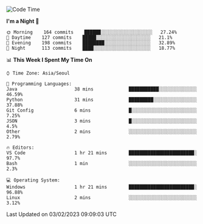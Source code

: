 <!--START_SECTION:waka-->
![Code Time](http://img.shields.io/badge/Code%20Time-1%2C509%20hrs%2058%20mins-blue)

**I'm a Night 🦉** 

```text
🌞 Morning    164 commits    ██████░░░░░░░░░░░░░░░░░░░   27.24% 
🌆 Daytime    127 commits    █████░░░░░░░░░░░░░░░░░░░░   21.1% 
🌃 Evening    198 commits    ████████░░░░░░░░░░░░░░░░░   32.89% 
🌙 Night      113 commits    ████░░░░░░░░░░░░░░░░░░░░░   18.77%

```


📊 **This Week I Spent My Time On** 

```text
⌚︎ Time Zone: Asia/Seoul

💬 Programming Languages: 
Java                     38 mins             ███████████░░░░░░░░░░░░░░   46.59% 
Python                   31 mins             █████████░░░░░░░░░░░░░░░░   37.88% 
Git Config               6 mins              █░░░░░░░░░░░░░░░░░░░░░░░░   7.25% 
JSON                     3 mins              █░░░░░░░░░░░░░░░░░░░░░░░░   4.5% 
Other                    2 mins              ░░░░░░░░░░░░░░░░░░░░░░░░░   2.79%

🔥 Editors: 
VS Code                  1 hr 21 mins        ████████████████████████░   97.7% 
Bash                     1 min               ░░░░░░░░░░░░░░░░░░░░░░░░░   2.3%

💻 Operating System: 
Windows                  1 hr 21 mins        ████████████████████████░   96.88% 
Linux                    2 mins              ░░░░░░░░░░░░░░░░░░░░░░░░░   3.12%

```


 Last Updated on 03/02/2023 09:09:03 UTC
<!--END_SECTION:waka-->
